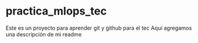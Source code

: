 # practica_mlops_tec
Este es un proyecto para aprender git y github para el tec 
Aquí agregamos una descripción de mi readme
